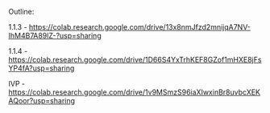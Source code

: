 Outline: <br />

1.1.3 - https://colab.research.google.com/drive/13x8nmJfzd2mnijqA7NV-IhM4B7A89lZ-?usp=sharing


1.1.4 - https://colab.research.google.com/drive/1D66S4YxTrhKEF8GZof1mHXE8jFsYP4fA?usp=sharing

IVP - https://colab.research.google.com/drive/1v9MSmzS96iaXIwxinBr8uvbcXEKAQoor?usp=sharing
